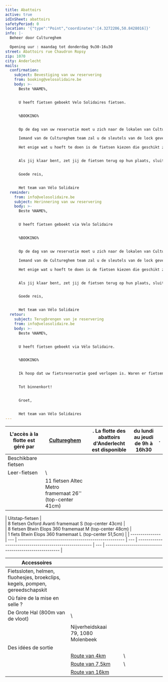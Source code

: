 ```yaml
---
title: Abattoirs
active: true
idInSheet: abattoirs
safetyPeriod: 0
location: '{"type":"Point","coordinates":[4.3272206,50.8428016]}'
info: |-
  Beheer door Cultureghem

  Opening uur : maandag tot donderdag 9u30-16u30
street: Abattoirs rue Chaudron Ropsy
zip: 1070
city: Anderlecht
mails:
  confirmation:
    subject: Bevestiging van uw reservering
    from: booking@velosolidaire.be
    body: >-
      Beste %NAME%,


      U heeft fietsen geboekt Velo Solidaires fietsen.


      %BOOKING%


      Op de dag van uw reservatie moet u zich naar de lokalen van Cultureghem begeven (links van de ingang met de 2 stieren) en vragen om acess aan de fietsen hebben. Zeg aan iemand van de Cultureghem ploeg je naam en het naam van je vereniging. 

      Iemand van de Cultureghem team zal u de sleutels van de lock geven en mag ook jij begeleiden naar de garage waar de fietsen zich bevinden, die zich in de kelders bevindt, en in het begin een beetje indrukwekkend is. 

      Het enige wat u hoeft te doen is de fietsen kiezen die geschikt zijn voor uw activiteit. Vergeet niet de sluiter te sluiten en het licht uit te doen als je weggaat. 


      Als jij klaar bent, zet jij de fietsen terug op hun plaats, sluit u de garage af en geef de sleutels terug aan het Cultureghem-team. Als een fiets defect is, zet hem dan terug in de daarvoor bestemde ruimte en laat het ons weten!


      Goede reis, 


      Het team van Vélo Solidaire
  reminder:
    from: info@velosolidaire.be
    subject: Herinnering van uw reservering
    body: >-
      Beste %NAME%,


      U heeft fietsen geboekt via Velo Solidaire


      %BOOKING%


      Op de dag van uw reservatie moet u zich naar de lokalen van Cultureghem begeven (links van de ingang met de 2 stieren) en vragen om acess aan de fietsen hebben. Zeg aan iemand van de Cultureghem ploeg je naam en het naam van je vereniging. 

      Iemand van de Cultureghem team zal u de sleutels van de lock geven en mag ook jij begeleiden naar de garage waar de fietsen zich bevinden, die zich in de kelders bevindt, en in het begin een beetje indrukwekkend is. 

      Het enige wat u hoeft te doen is de fietsen kiezen die geschikt zijn voor uw activiteit. Vergeet niet de sluiter te sluiten en het licht uit te doen als je weggaat. 


      Als jij klaar bent, zet jij de fietsen terug op hun plaats, sluit u de garage af en geef de sleutels terug aan het Cultureghem-team. Als een fiets defect is, zet hem dan terug in de daarvoor bestemde ruimte en laat het ons weten!


      Goede reis, 


      Het team van Vélo Solidaire
  retour:
    subject: Terugbrengen van je reservering
    from: info@velosolidaire.be
    body: >-
      Beste %NAME%,


      U heeft fietsen geboekt via Vélo Solidaire.


      %BOOKING%


      Ik hoop dat uw fietsreservatie goed verlopen is. Waren er fietsen die defect waren? Indien dit het geval is, wil u dat ons dat melden in een antwoord op deze mail met het nummer van de fiets en wat er stuk aan was? Zo kunnen wij de fietsen zo snel mogelijk herstellen.


      Tot binnenkort!


      Groet,


      Het team van Vélo Solidaires
---
```

| L'accès à la flotte est géré par  | [Cultureghem](https://cultureghem.be/fr/accueil/) | . La flotte des abattoirs d'Anderlecht est disponible   | **du lundi au jeudi de 9h à 16h30** | .   |
| --------------------------------- | ------------------------------------------------- | ------------------------------------------------------- | ----------------------------------- | --- |
| Beschikbare fietsen               |                                                   |                                                         |                                     |     |
| Leer-fietsen                      | \
                                                | 11 fietsen Altec Metro framemaat 26'' (top-center 41cm) |                                     |     |

| Uitstap-fietsen | \
  | 8 fietsen Oxford Avanti framemaat S (top-center 43cm) | \
  | 8 fietsen Btwin Elops 360 framemaat M (top-center 48cm) | \
  | 1 fiets Btwin Elops 360 framemaat L (top-center 51,5cm) |
| --------------- | --- | ----------------------------------------------------- | --- | ------------------------------------------------------- | --- | ------------------------------------------------------- |

| Accessoires                                                                  |                                                          |                                    |     |     |                                                            |     |     |     |                                                           |     |
| ---------------------------------------------------------------------------- | -------------------------------------------------------- | ---------------------------------- | --- | --- | ---------------------------------------------------------- | --- | --- | --- | --------------------------------------------------------- | --- |
| Fietssloten, helmen, fluohesjes, broekclips, kegels, pompen, gereedschapskit |                                                          |                                    |     |     |                                                            |     |     |     |                                                           |     |
| Où faire de la mise en selle ?                                               |                                                          |                                    |     |     |                                                            |     |     |     |                                                           |     |
| De Grote Hal (800m van de vloot)                                             | \
                                                       | Nijverheidskaai 79, 1080 Molenbeek |     |     |                                                            |     |     |     |                                                           |     |
| Des idées de sortie                                                          |                                                          |                                    |     |     |                                                            |     |     |     |                                                           |     |
|                                                                              | [Route van 4km](https://cycle.travel/map/journey/342219) |                                    | \
  |     | [Route van 7,5km](https://cycle.travel/map/journey/342211) |     | \
  |     | [Route van 16km](https://cycle.travel/map/journey/342208) |     |
